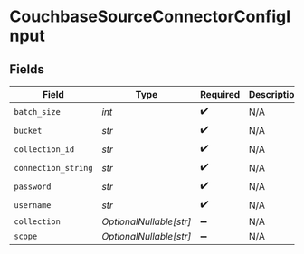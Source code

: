 # CouchbaseSourceConnectorConfigInput


## Fields

| Field                   | Type                    | Required                | Description             |
| ----------------------- | ----------------------- | ----------------------- | ----------------------- |
| `batch_size`            | *int*                   | :heavy_check_mark:      | N/A                     |
| `bucket`                | *str*                   | :heavy_check_mark:      | N/A                     |
| `collection_id`         | *str*                   | :heavy_check_mark:      | N/A                     |
| `connection_string`     | *str*                   | :heavy_check_mark:      | N/A                     |
| `password`              | *str*                   | :heavy_check_mark:      | N/A                     |
| `username`              | *str*                   | :heavy_check_mark:      | N/A                     |
| `collection`            | *OptionalNullable[str]* | :heavy_minus_sign:      | N/A                     |
| `scope`                 | *OptionalNullable[str]* | :heavy_minus_sign:      | N/A                     |
